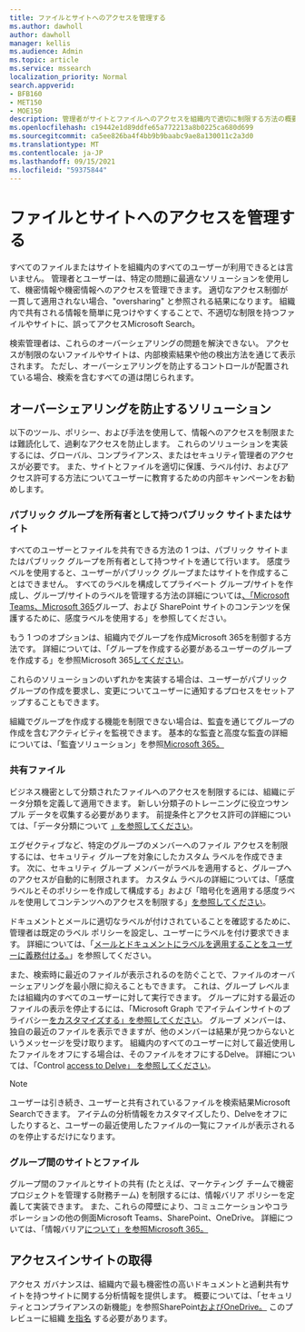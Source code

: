 ```yaml
---
title: ファイルとサイトへのアクセスを管理する
ms.author: dawholl
author: dawholl
manager: kellis
ms.audience: Admin
ms.topic: article
ms.service: mssearch
localization_priority: Normal
search.appverid:
- BFB160
- MET150
- MOE150
description: 管理者がサイトとファイルへのアクセスを組織内で適切に制限する方法の概要。
ms.openlocfilehash: c19442e1d89ddfe65a772213a8b0225ca680d699
ms.sourcegitcommit: ca5ee826ba4f4bb9b9baabc9ae8a130011c2a3d0
ms.translationtype: MT
ms.contentlocale: ja-JP
ms.lasthandoff: 09/15/2021
ms.locfileid: "59375844"
---
```

# <a name="manage-access-to-files-and-sites"></a>ファイルとサイトへのアクセスを管理する

すべてのファイルまたはサイトを組織内のすべてのユーザーが利用できるとは言いません。 管理者とユーザーは、特定の問題に最適なソリューションを使用して、機密情報や機密情報へのアクセスを管理できます。 適切なアクセス制御が一貫して適用されない場合、"oversharing" と参照される結果になります。 組織内で共有される情報を簡単に見つけやすくすることで、不適切な制限を持つファイルやサイトに、誤ってアクセスMicrosoft Search。

検索管理者は、これらのオーバーシェアリングの問題を解決できない。 アクセスが制限のないファイルやサイトは、内部検索結果や他の検出方法を通じて表示されます。 ただし、オーバーシェアリングを防止するコントロールが配置されている場合、検索を含むすべての道は閉じられます。

## <a name="solutions-to-prevent-oversharing"></a>オーバーシェアリングを防止するソリューション

以下のツール、ポリシー、および手法を使用して、情報へのアクセスを制限または難読化して、過剰なアクセスを防止します。 これらのソリューションを実装するには、グローバル、コンプライアンス、またはセキュリティ管理者のアクセスが必要です。 また、サイトとファイルを適切に保護、ラベル付け、およびアクセス許可する方法についてユーザーに教育するための内部キャンペーンをお勧めします。

### <a name="public-sites-or-sites-with-public-groups-as-owners"></a>パブリック グループを所有者として持つパブリック サイトまたはサイト

すべてのユーザーとファイルを共有できる方法の 1 つは、パブリック サイトまたはパブリック グループを所有者として持つサイトを通じて行います。 感度ラベルを使用すると、ユーザーがパブリック グループまたはサイトを作成することはできません。 すべてのラベルを構成してプライベート グループ/サイトを作成し、グループ/サイトのラベルを管理する方法の詳細については[、「Microsoft Teams、Microsoft 365](/microsoft-365/compliance/sensitivity-labels-teams-groups-sites)グループ、および SharePoint サイトのコンテンツを保護するために、感度ラベルを使用する」を参照してください。

もう 1 つのオプションは、組織内でグループを作成Microsoft 365を制御する方法です。 詳細については、「グループを作成する必要があるユーザーのグループを作成する」を参照Microsoft 365[してください](/microsoft-365/solutions/manage-creation-of-groups#step-1-create-a-group-for-users-who-need-to-create-microsoft-365-groups)。

これらのソリューションのいずれかを実装する場合は、ユーザーがパブリック グループの作成を要求し、変更についてユーザーに通知するプロセスをセットアップすることもできます。

組織でグループを作成する機能を制限できない場合は、監査を通じてグループの作成を含むアクティビティを監視できます。 基本的な監査と高度な監査の詳細については、「監査ソリューション」を参照[Microsoft 365。](/microsoft-365/compliance/auditing-solutions-overview)

### <a name="shared-files"></a>共有ファイル

ビジネス機密として分類されたファイルへのアクセスを制限するには、組織にデータ分類を定義して適用できます。 新しい分類子のトレーニングに役立つサンプル データを収集する必要があります。 前提条件とアクセス許可の詳細については、「データ分類について [」を参照してください](/microsoft-365/compliance/data-classification-overview)。

エグゼクティブなど、特定のグループのメンバーへのファイル アクセスを制限するには、セキュリティ グループを対象にしたカスタム ラベルを作成できます。 次に、セキュリティ グループ メンバーがラベルを適用すると、グループへのアクセスが自動的に制限されます。 カスタム ラベルの詳細については、「感度[](/microsoft-365/compliance/create-sensitivity-labels)ラベルとそのポリシーを作成して構成する」および「暗号化を適用する感度ラベルを使用してコンテンツへのアクセスを制限する」[を参照してください](/microsoft-365/compliance/encryption-sensitivity-labels)。

ドキュメントとメールに適切なラベルが付けされていることを確認するために、管理者は既定のラベル ポリシーを設定し、ユーザーにラベルを付け要求できます。 詳細については、「[メールとドキュメントにラベルを適用することをユーザーに義務付ける。](/microsoft-365/compliance/sensitivity-labels-office-apps#require-users-to-apply-a-label-to-their-email-and-documents)」を参照してください。

また、検索時に最近のファイルが表示されるのを防ぐことで、ファイルのオーバーシェアリングを最小限に抑えることもできます。 これは、グループ レベルまたは組織内のすべてのユーザーに対して実行できます。 グループに対する最近のファイルの表示を停止するには、「Microsoft Graph でアイテムインサイトのプライバシー[をカスタマイズする」を参照してください](/graph/insights-customize-item-insights-privacy)。 グループ メンバーは、独自の最近のファイルを表示できますが、他のメンバーは結果が見つからないというメッセージを受け取ります。 組織内のすべてのユーザーに対して最近使用したファイルをオフにする場合は、そのファイルをオフにするDelve。 詳細については、「Control [access to Delve」 を参照してください](/sharepoint/delve-for-office-365-admins#control-access-to-delve)。

> [!Note]
> ユーザーは引き続き、ユーザーと共有されているファイルを検索結果Microsoft Searchできます。 アイテムの分析情報をカスタマイズしたり、Delveをオフにしたりすると、ユーザーの最近使用したファイルの一覧にファイルが表示されるのを停止するだけになります。

### <a name="sites-and-files-between-groups"></a>グループ間のサイトとファイル

グループ間のファイルとサイトの共有 (たとえば、マーケティング チームで機密プロジェクトを管理する財務チーム) を制限するには、情報バリア ポリシーを定義して実装できます。 また、これらの障壁により、コミュニケーションやコラボレーションの他の側面Microsoft Teams、SharePoint、OneDrive。 詳細については、「情報バリア[について」を参照Microsoft 365。](/microsoft-365/compliance/information-barriers)

## <a name="get-access-insights"></a>アクセスインサイトの取得

アクセス ガバナンスは、組織内で最も機密性の高いドキュメントと過剰共有サイトを持つサイトに関する分析情報を提供します。 概要については、「セキュリティとコンプライアンスの新機能」を参照SharePoint[およびOneDrive。](https://techcommunity.microsoft.com/t5/microsoft-sharepoint-blog/what-s-new-in-security-and-compliance-in-sharepoint-and-onedrive/ba-p/1696705) このプレビューに組織 [を指名](https://forms.microsoft.com/Pages/ResponsePage.aspx?id=v4j5cvGGr0GRqy180BHbR3-O9WDTKhhDtgWfphwS9YhUM0hJNklNRkZKMlhLNDRZNzlEQlVDSjdZVi4u) する必要があります。

